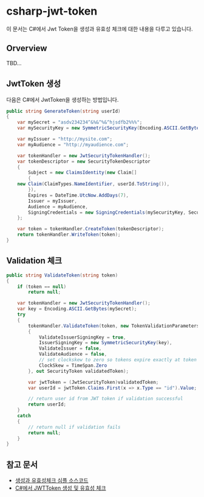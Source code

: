 # csharp-jwt-token
이 문서는 C#에서 Jwt Token을 생성과 유효성 체크에 대한 내용을 다루고 있습니다.

## Orverview

TBD...
## JwtToken 생성
다음은 C#에서 JwtToken을 생성하는 방법입니다.

```csharp
public string GenerateToken(string userId)
{
    var mySecret = "asdv234234^&%&^%&^hjsdfb2%%%";
    var mySecurityKey = new SymmetricSecurityKey(Encoding.ASCII.GetBytes(mySecret));

    var myIssuer = "http://mysite.com";
    var myAudience = "http://myaudience.com";

    var tokenHandler = new JwtSecurityTokenHandler();
    var tokenDescriptor = new SecurityTokenDescriptor
    {
        Subject = new ClaimsIdentity(new Claim[]
        {
    new Claim(ClaimTypes.NameIdentifier, userId.ToString()),
        }),
        Expires = DateTime.UtcNow.AddDays(7),
        Issuer = myIssuer,
        Audience = myAudience,
        SigningCredentials = new SigningCredentials(mySecurityKey, SecurityAlgorithms.HmacSha256Signature)
    };

    var token = tokenHandler.CreateToken(tokenDescriptor);
    return tokenHandler.WriteToken(token);
}
```

## Validation 체크
```csharp
public string ValidateToken(string token)
{
    if (token == null)
        return null;

    var tokenHandler = new JwtSecurityTokenHandler();
    var key = Encoding.ASCII.GetBytes(mySecret);
    try
    {
        tokenHandler.ValidateToken(token, new TokenValidationParameters
        {
            ValidateIssuerSigningKey = true,
            IssuerSigningKey = new SymmetricSecurityKey(key),
            ValidateIssuer = false,
            ValidateAudience = false,
            // set clockskew to zero so tokens expire exactly at token expiration time (instead of 5 minutes later)
            ClockSkew = TimeSpan.Zero
        }, out SecurityToken validatedToken);

        var jwtToken = (JwtSecurityToken)validatedToken;
        var userId = jwtToken.Claims.First(x => x.Type == "id").Value;

        // return user id from JWT token if validation successful
        return userId;
    }
    catch
    {
        // return null if validation fails
        return null;
    }
}
```

## 참고 문서
- [생성과 유효성체크 심플 소스코드](https://jasonwatmore.com/post/2021/06/02/net-5-create-and-validate-jwt-tokens-use-custom-jwt-middleware)
- [C#에서 JWTToken 생성 및 유효성 체크](https://www.c-sharpcorner.com/article/jwt-validation-and-authorization-in-net-5-0/)
